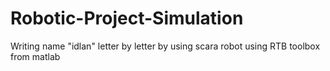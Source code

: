 # Robotic-Project-Simulation

Writing name "idlan" letter by letter by using scara robot using RTB toolbox from matlab
